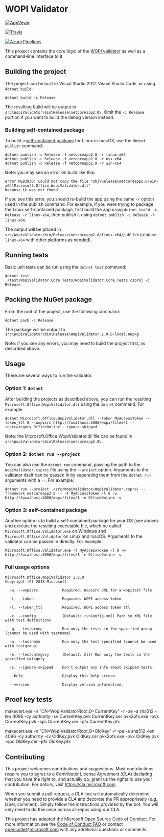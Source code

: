 # WOPI Validator

[![AppVeyor](https://ci.appveyor.com/api/projects/status/3ec9rkntlgcffbiq/branch/master?svg=true)](https://ci.appveyor.com/project/tylerbutler/wopi-validator-core/branch/master)

[![Travis](https://travis-ci.org/Microsoft/wopi-validator-core.svg?branch=master)](https://travis-ci.org/Microsoft/wopi-validator-core)

[![Azure Pipelines](https://dev.azure.com/wopi/validator-ci/_apis/build/status/validator-ci)](https://dev.azure.com/wopi/validator-ci/_build/latest?definitionId=1)

This project contains the core logic of the [WOPI validator](https://wopi.readthedocs.io/en/latest/build_test_ship/validator.html)
as well as a command-line interface to it.

## Building the project

The project can be built in Visual Studio 2017, Visual Studio Code, or using `dotnet build`:

`dotnet build -c Release`

The resulting build will be output to `src\WopiValidator\bin\Release\netcoreapp2.0\`. Omit the `-c Release`
portion if you want to build the debug version instead.

### Building self-contained package

To build a [self-contained package][1] for Linux or macOS, use the `dotnet publish` command:

```text
dotnet publish -c Release -f netcoreapp2.0 -r linux-x64
dotnet publish -c Release -f netcoreapp2.0 -r osx-x64
dotnet publish -c Release -f netcoreapp2.0 -r win-x64
```

Note: you may see an error on build like this:

```text
error MSB3030: Could not copy the file "obj\Release\netcoreapp2.0\win-x64\Microsoft.Office.WopiValidator.dll"
because it was not found.
```

If you see this error, you should re-build the app using the same `-r` option used in the publish command. For example,
if you were trying to package the Linux self-contained package, first build the app using
`dotnet build -c Release -r linux-x64`, then publish it using `dotnet publish -c Release -r linux-x64`.

The output will be placed in `src/WopiValidator/bin/Release/netcoreapp2.0/linux-x64/publish` (replace `linux-x64`
with other platforms as needed).

[1]: https://docs.microsoft.com/en-us/dotnet/core/deploying/deploy-with-cli

## Running tests

Basic unit tests can be run using the `dotnet test` command:

`dotnet test ./test/WopiValidator.Core.Tests/WopiValidator.Core.Tests.csproj -c Release`

## Packing the NuGet package

From the root of the project, use the following command:

`dotnet pack -c Release`

The package will be output to `src\WopiValidator\bin\Release\WopiValidator.1.0.0-local.nupkg`

Note: if you see any errors, you may need to build the project first, as described above.

## Usage

There are several ways to run the validator.

### Option 1: `dotnet`

After building the projects as described above, you can run the resulting `Microsoft.Office.WopiValidator.dll`
using the `dotnet` command. For example:

`dotnet Microsoft.Office.WopiValidator.dll --token MyAccessToken --token_ttl 0 --wopisrc http://localhost:5000/wopi/files/1 --testcategory OfficeOnline --ignore-skipped`

Note: the Microsoft.Office.WopiValidator.dll file can be found in `src\WopiValidator\bin\Release\netcoreapp2.0\`.

### Option 2: `dotnet run --project`

You can also use the `dotnet run` command, passing the path to the `WopiValidator.csproj` file using the `--project`
option. Arguments to the validator itself can be passed in by separating them from the `dotnet run` arguments with
a `--`. For example:

`dotnet run --project ./src/WopiValidator/WopiValidator.csproj --framework netcoreapp2.0 -- -t MyAccessToken -l 0 -w http://localhost:5000/wopi/files/1 -e OfficeOnline -s`

### Option 3: self-contained package

Another option is to build a self-contained package for your OS (see above) and execute the resulting executable
file, which be called `Microsoft.Office.Validator.exe` on Windows and `Microsoft.Office.Validator` on Linux and macOS.
Arguments to the validator can be passed in directly. For example:

`Microsoft.Office.Validator.exe -t MyAccessToken -l 0 -w http://localhost:5000/wopi/files/1 -e OfficeOnline -s`

### Full usage options

```text
Microsoft.Office.WopiValidator 1.0.0
Copyright (C) 2018 Microsoft

  -w, --wopisrc           Required. WopiSrc URL for a wopitest file

  -t, --token             Required. WOPI access token

  -l, --token_ttl         Required. WOPI access token ttl

  -c, --config            (Default: runConfig.xml) Path to XML file with test definitions

  -g, --testgroup         Run only the tests in the specified group (cannot be used with testname)

  -n, --testname          Run only the test specified (cannot be used with testgroup)

  -e, --testcategory      (Default: All) Run only the tests in the specified category

  -s, --ignore-skipped    Don't output any info about skipped tests.

  --help                  Display this help screen.

  --version               Display version information.
```

## Proof key tests


makecert.exe -n "CN=WopiValidatorRoot,O=CurrentKey" -r -pe -a sha512 -len 4096 -cy authority -sv CurrentKey.pvk CurrentKey.cer
pvk2pfx.exe -pvk CurrentKey.pvk -spc CurrentKey.cer -pfx CurrentKey.pfx

makecert.exe -n "CN=WopiValidatorRoot,O=OldKey" -r -pe -a sha512 -len 4096 -cy authority -sv OldKey.pvk OldKey.cer
pvk2pfx.exe -pvk OldKey.pvk -spc OldKey.cer -pfx OldKey.pfx

## Contributing

This project welcomes contributions and suggestions. Most contributions require you to agree to a
Contributor License Agreement (CLA) declaring that you have the right to, and actually do, grant us
the rights to use your contribution. For details, visit <https://cla.microsoft.com>.

When you submit a pull request, a CLA-bot will automatically determine whether you need to provide
a CLA and decorate the PR appropriately (e.g., label, comment). Simply follow the instructions
provided by the bot. You will only need to do this once across all repos using our CLA.

This project has adopted the [Microsoft Open Source Code of Conduct](https://opensource.microsoft.com/codeofconduct/).
For more information see the [Code of Conduct FAQ](https://opensource.microsoft.com/codeofconduct/faq/) or
contact [opencode@microsoft.com](mailto:opencode@microsoft.com) with any additional questions or comments.
